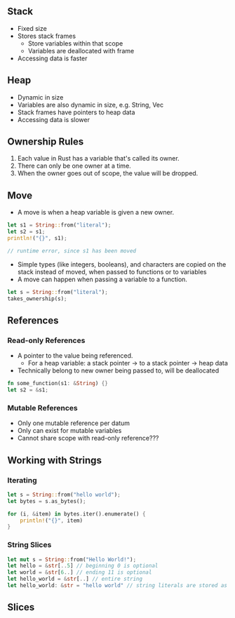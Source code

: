 ## Stack
- Fixed size
- Stores stack frames
	- Store variables within that scope
	- Variables are deallocated with frame
- Accessing data is faster

## Heap
- Dynamic in size
- Variables are also dynamic in size, e.g. String, Vec
- Stack frames have pointers to heap data
- Accessing data is slower

## Ownership Rules
1. Each value in Rust has a variable that's called its owner.
2. There can only be one owner at a time.
3. When the owner goes out of scope, the value will be dropped.

## Move
- A move is when a heap variable is given a new owner.
```rust
let s1 = String::from("literal");
let s2 = s1;
println!("{}", s1);

// runtime error, since s1 has been moved
```
- Simple types (like integers, booleans), and characters are copied on the stack instead of moved, when passed to functions or to variables
- A move can happen when passing a variable to a function.
```rust
let s = String::from("literal");
takes_ownership(s);
```

## References
### Read-only References
- A pointer to the value being referenced.
	- For a heap variable: a stack pointer -> to a stack pointer -> heap data
- Technically belong to new owner being passed to, will be deallocated
```rust
fn some_function(s1: &String) {}
let s2 = &s1;
```

### Mutable References
- Only one mutable reference per datum
- Only can exist for mutable variables
- Cannot share scope with read-only reference???

## Working with Strings
### Iterating
```rust
let s = String::from("hello world");
let bytes = s.as_bytes();

for (i, &item) in bytes.iter().enumerate() {
	println!("{}", item)
}
```

### String Slices
```rust
let mut s = String::from("Hello World!");
let hello = &str[..5] // beginning 0 is optional
let world = &str[6..] // ending 11 is optional
let hello_world = &str[..] // entire string
let hello_world: &str = "hello world" // string literals are stored as &str
```

## Slices
```rust

```